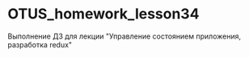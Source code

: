 # OTUS_homework_lesson34
Выполнение ДЗ для лекции "Управление состоянием приложения, разработка redux"

